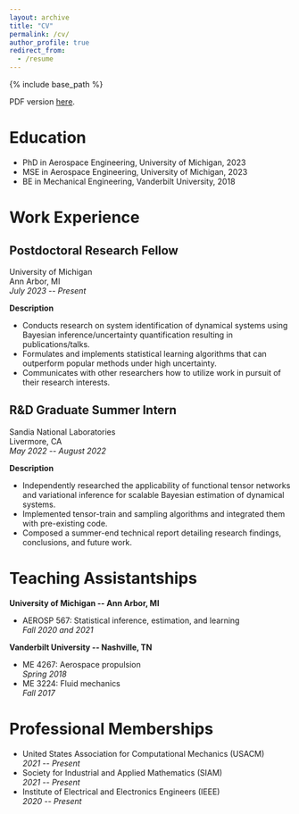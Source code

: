 ```yaml
---
layout: archive
title: "CV"
permalink: /cv/
author_profile: true
redirect_from:
  - /resume
---
```


{% include base_path %}

PDF version [here](../files/galioto-cv.pdf).

# Education

* PhD in Aerospace Engineering, University of Michigan, 2023
* MSE in Aerospace Engineering, University of Michigan, 2023
* BE in Mechanical Engineering, Vanderbilt University, 2018

# Work Experience

## Postdoctoral Research Fellow
University of Michigan<br>
Ann Arbor, MI<br>
*July 2023 -- Present*

**Description**<br>
* Conducts research on system identification of dynamical systems using Bayesian inference/uncertainty quantification resulting in publications/talks.
* Formulates and implements statistical learning algorithms that can outperform popular methods under high uncertainty.
* Communicates with other researchers how to utilize work in pursuit of their research interests.

## R&D Graduate Summer Intern
Sandia National Laboratories<br>
Livermore, CA<br>
*May 2022 -- August 2022*

**Description**<br>
* Independently researched the applicability of functional tensor networks and variational inference for scalable Bayesian estimation of dynamical systems.
* Implemented tensor-train and sampling algorithms and integrated them with pre-existing code.
* Composed a summer-end technical report detailing research findings, conclusions, and future work.

# Teaching Assistantships

**University of Michigan -- Ann Arbor, MI**<br>
* AEROSP 567: Statistical inference, estimation, and learning<br>
  *Fall 2020 and 2021*

**Vanderbilt University -- Nashville, TN**<br>
* ME 4267: Aerospace propulsion<br>
  *Spring 2018* 
* ME 3224: Fluid mechanics<br>
  *Fall 2017*

# Professional Memberships

* United States Association for Computational Mechanics (USACM)<br>
  *2021 -- Present*
* Society for Industrial and Applied Mathematics (SIAM)<br>
  *2021 -- Present*
* Institute of Electrical and Electronics Engineers (IEEE)<br>
  *2020 -- Present*


